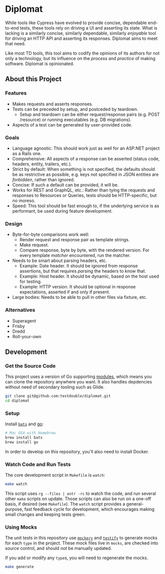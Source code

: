 # Diplomat

While tools like Cypress have evolved to provide concise, dependable end-to-end tests, these tools rely on driving a UI and asserting its state. What is lacking is a similarly concise, similarly dependable, similarly _enjoyable_ tool for driving an HTTP API and asserting its responses. Diplomat aims to meet that need.

Like most TD tools, this tool aims to codify the opinions of its authors for not only a technology, but its influence on the _process_ and _practice_ of making software. Diplomat is opinionated.

## About this Project

### Features

- Makes requests and asserts responses.
- Tests can be preceded by setup, and postceded by teardown.
  - Setup and teardown can be either request/response pairs (e.g. POST /resource) or running executables (e.g. DB migrations).
- Aspects of a test can be generated by user-provided code.

### Goals

- Language agnostic: This should work just as well for an ASP.NET project as a Rails one.
- Comprehensive: All aspects of a response can be asserted (status code, headers, entity, trailers, etc.).
- Strict by default: When something is not specified, the defaults should be as restrictive as possible, e.g. keys not specified in JSON entities are _forbidden_, rather than ignored.
- Concise: If such a default can be provided, it will be.
- Works for REST and GraphQL, etc.: Rather than tying the requests and responses to Resources or Queries, tests should be HTTP-specific, but no moreso.
- Speed: This tool should be fast enough to, if the underlying service is as performant, be used during feature development.

### Design

- Byte-for-byte comparisons work well:
  - Render request and response pair as template strings.
  - Make request.
  - Compare response, byte by byte, with the rendered version. For every template _matcher_ encountered, run the matcher.
- Needs to be smart about parsing headers, etc.
  - Example: Date header. It should be ignored from response assertions, but that requires _parsing_ the headers to know that.
  - Example: Host header. It should be dynamic, based on the host used for testing.
  - Example: HTTP version. It should be optional in response expectations, asserted if and only if present.
- Large bodies: Needs to be able to pull in other files via fixture, etc.

### Alternatives

- Superagent
- Frisby
- Dredd
- Roll-your-own

## Development

### Get the Source Code

This project uses a version of Go supporting [modules](https://blog.golang.org/modules2019), which means you can clone the repository anywhere you want. It also handles depdencies without need of secondary tooling such as Glide.

```sh
git clone git@github.com:testdouble/diplomat.git
cd diplomat
```

### Setup

Install [`bats`](https://github.com/sstephenson/bats) and [go](https://golang.org/doc/install):

```sh
# Mac OSX with Homebrew
brew install bats
brew install go
```

In order to develop on this repository, you'll also need to install Docker.

### Watch Code and Run Tests

The core development script in `Makefile` is `watch`:

```sh
make watch
```

This script uses `rg --files | entr -rc` to watch the code, and run several other `make` scripts on update. Those scripts can also be run on a one-off basis, if desired (see `Makefile`). The `watch` script provides a general-purpose, fast feedback cycle for development, which encourages making small changes and keeping tests green.

### Using Mocks

The unit tests in this repository use [`mockery`](http://docs.mockery.io/en/latest/) and [`testify`](https://github.com/stretchr/testify) to generate mocks for each `type` in the project. These mock files live in `mocks`, are checked into source control, and should _not_ be manually updated.

If you add or modify any `type`s, you will need to regenerate the mocks.

```sh
make generate
```
